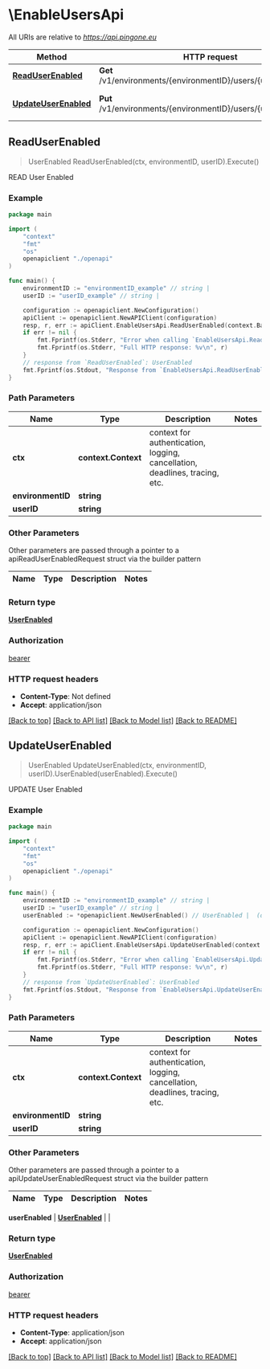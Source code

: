 # \EnableUsersApi

All URIs are relative to *https://api.pingone.eu*

Method | HTTP request | Description
------------- | ------------- | -------------
[**ReadUserEnabled**](EnableUsersApi.md#ReadUserEnabled) | **Get** /v1/environments/{environmentID}/users/{userID}/enabled | READ User Enabled
[**UpdateUserEnabled**](EnableUsersApi.md#UpdateUserEnabled) | **Put** /v1/environments/{environmentID}/users/{userID}/enabled | UPDATE User Enabled



## ReadUserEnabled

> UserEnabled ReadUserEnabled(ctx, environmentID, userID).Execute()

READ User Enabled

### Example

```go
package main

import (
    "context"
    "fmt"
    "os"
    openapiclient "./openapi"
)

func main() {
    environmentID := "environmentID_example" // string | 
    userID := "userID_example" // string | 

    configuration := openapiclient.NewConfiguration()
    apiClient := openapiclient.NewAPIClient(configuration)
    resp, r, err := apiClient.EnableUsersApi.ReadUserEnabled(context.Background(), environmentID, userID).Execute()
    if err != nil {
        fmt.Fprintf(os.Stderr, "Error when calling `EnableUsersApi.ReadUserEnabled``: %v\n", err)
        fmt.Fprintf(os.Stderr, "Full HTTP response: %v\n", r)
    }
    // response from `ReadUserEnabled`: UserEnabled
    fmt.Fprintf(os.Stdout, "Response from `EnableUsersApi.ReadUserEnabled`: %v\n", resp)
}
```

### Path Parameters


Name | Type | Description  | Notes
------------- | ------------- | ------------- | -------------
**ctx** | **context.Context** | context for authentication, logging, cancellation, deadlines, tracing, etc.
**environmentID** | **string** |  | 
**userID** | **string** |  | 

### Other Parameters

Other parameters are passed through a pointer to a apiReadUserEnabledRequest struct via the builder pattern


Name | Type | Description  | Notes
------------- | ------------- | ------------- | -------------



### Return type

[**UserEnabled**](UserEnabled.md)

### Authorization

[bearer](../README.md#bearer)

### HTTP request headers

- **Content-Type**: Not defined
- **Accept**: application/json

[[Back to top]](#) [[Back to API list]](../README.md#documentation-for-api-endpoints)
[[Back to Model list]](../README.md#documentation-for-models)
[[Back to README]](../README.md)


## UpdateUserEnabled

> UserEnabled UpdateUserEnabled(ctx, environmentID, userID).UserEnabled(userEnabled).Execute()

UPDATE User Enabled

### Example

```go
package main

import (
    "context"
    "fmt"
    "os"
    openapiclient "./openapi"
)

func main() {
    environmentID := "environmentID_example" // string | 
    userID := "userID_example" // string | 
    userEnabled := *openapiclient.NewUserEnabled() // UserEnabled |  (optional)

    configuration := openapiclient.NewConfiguration()
    apiClient := openapiclient.NewAPIClient(configuration)
    resp, r, err := apiClient.EnableUsersApi.UpdateUserEnabled(context.Background(), environmentID, userID).UserEnabled(userEnabled).Execute()
    if err != nil {
        fmt.Fprintf(os.Stderr, "Error when calling `EnableUsersApi.UpdateUserEnabled``: %v\n", err)
        fmt.Fprintf(os.Stderr, "Full HTTP response: %v\n", r)
    }
    // response from `UpdateUserEnabled`: UserEnabled
    fmt.Fprintf(os.Stdout, "Response from `EnableUsersApi.UpdateUserEnabled`: %v\n", resp)
}
```

### Path Parameters


Name | Type | Description  | Notes
------------- | ------------- | ------------- | -------------
**ctx** | **context.Context** | context for authentication, logging, cancellation, deadlines, tracing, etc.
**environmentID** | **string** |  | 
**userID** | **string** |  | 

### Other Parameters

Other parameters are passed through a pointer to a apiUpdateUserEnabledRequest struct via the builder pattern


Name | Type | Description  | Notes
------------- | ------------- | ------------- | -------------


 **userEnabled** | [**UserEnabled**](UserEnabled.md) |  | 

### Return type

[**UserEnabled**](UserEnabled.md)

### Authorization

[bearer](../README.md#bearer)

### HTTP request headers

- **Content-Type**: application/json
- **Accept**: application/json

[[Back to top]](#) [[Back to API list]](../README.md#documentation-for-api-endpoints)
[[Back to Model list]](../README.md#documentation-for-models)
[[Back to README]](../README.md)

